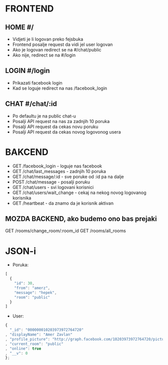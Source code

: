FRONTEND
========

HOME #/
-------
- Vidjeti je li logovan preko fejsbuka
- Frontend posalje request da vidi jel user logovan
- Ako je logovan redirect se na #/chat/public
- Ako nije, redirect se na #/login

LOGIN #/login
-------------
- Prikazati facebook login
- Kad se loguje redirect na nas /facebook_login

CHAT #/chat/:id
---------------
- Po defaultu je na public chat-u
- Posalji API request na nas za zadnjih 10 poruka
- Posalji API request da cekas novu poruku
- Posalji API request da cekas novog logovonog usera

BAKCEND
=======
- GET /facebook_login - loguje nas facebook
- GET /chat/last_messages - zadnjih 10 poruka
- GET /chat/message/:id - sve poruke od :id pa na dalje
- POST /chat/message - posalji poruku
- GET /chat/users - svi logovani korisnici
- GET /chat/users/wait_change - cekaj na nekog novog logovanog korisnika
- GET /heartbeat - da znamo da je korisnik aktivan

MOZDA BACKEND, ako budemo ono bas prejaki
-----------------------------------------
GET /rooms/change_room/:room_id
GET /rooms/all_rooms

JSON-i
======

- Poruka:

```javascript
[
  {
    "id": 30,
    "from": "amerz",
    "message": "hepek",
    "room": "public"
  }
]
```
- User:

```javascript
{
  "_id": "000000010203973972764720"
, "displayName": "Amer Zavlan"
, "profile_picture": "http://graph.facebook.com/10203973972764720/picture?type=square"
, "current_room": "public"
, "online": true
, "__v": 0
};
```
